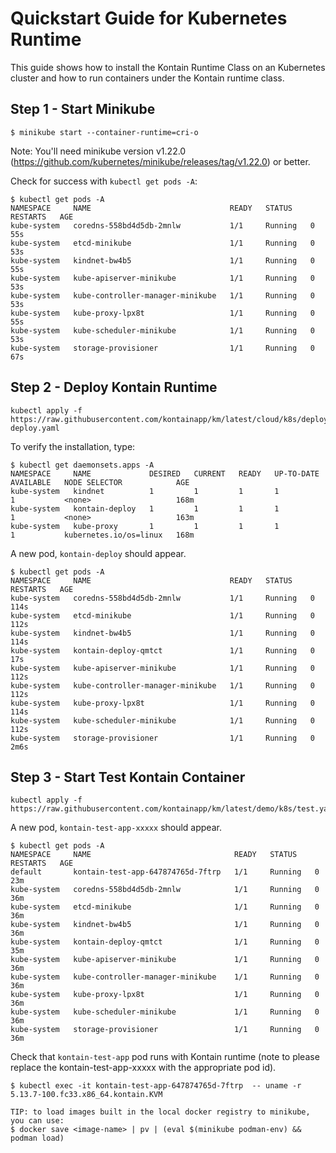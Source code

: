 # Quickstart Guide for Kubernetes Runtime

This guide shows how to install the Kontain Runtime Class on an Kubernetes cluster and
how to run containers under the Kontain runtime class.

## Step 1 - Start Minikube

```
$ minikube start --container-runtime=cri-o
```

Note: You'll need minikube version v1.22.0 (https://github.com/kubernetes/minikube/releases/tag/v1.22.0) or better.

Check for success with `kubectl get pods -A`:

```
$ kubectl get pods -A
NAMESPACE     NAME                               READY   STATUS    RESTARTS   AGE
kube-system   coredns-558bd4d5db-2mnlw           1/1     Running   0          55s
kube-system   etcd-minikube                      1/1     Running   0          53s
kube-system   kindnet-bw4b5                      1/1     Running   0          55s
kube-system   kube-apiserver-minikube            1/1     Running   0          53s
kube-system   kube-controller-manager-minikube   1/1     Running   0          53s
kube-system   kube-proxy-lpx8t                   1/1     Running   0          55s
kube-system   kube-scheduler-minikube            1/1     Running   0          53s
kube-system   storage-provisioner                1/1     Running   0          67s
```

## Step 2 - Deploy Kontain Runtime

```
kubectl apply -f https://raw.githubusercontent.com/kontainapp/km/latest/cloud/k8s/deploy/k8s-deploy.yaml
```

To verify the installation, type:

```
$ kubectl get daemonsets.apps -A 
NAMESPACE     NAME             DESIRED   CURRENT   READY   UP-TO-DATE   AVAILABLE   NODE SELECTOR            AGE
kube-system   kindnet          1         1         1       1            1           <none>                   168m
kube-system   kontain-deploy   1         1         1       1            1           <none>                   163m
kube-system   kube-proxy       1         1         1       1            1           kubernetes.io/os=linux   168m
```

A new pod, `kontain-deploy` should appear.

```
$ kubectl get pods -A
NAMESPACE     NAME                               READY   STATUS    RESTARTS   AGE
kube-system   coredns-558bd4d5db-2mnlw           1/1     Running   0          114s
kube-system   etcd-minikube                      1/1     Running   0          112s
kube-system   kindnet-bw4b5                      1/1     Running   0          114s
kube-system   kontain-deploy-qmtct               1/1     Running   0          17s
kube-system   kube-apiserver-minikube            1/1     Running   0          112s
kube-system   kube-controller-manager-minikube   1/1     Running   0          112s
kube-system   kube-proxy-lpx8t                   1/1     Running   0          114s
kube-system   kube-scheduler-minikube            1/1     Running   0          112s
kube-system   storage-provisioner                1/1     Running   0          2m6s
```

## Step 3 - Start Test Kontain Container

```
kubectl apply -f https://raw.githubusercontent.com/kontainapp/km/latest/demo/k8s/test.yaml
```

A new pod, `kontain-test-app-xxxxx` should appear.

```
$ kubectl get pods -A
NAMESPACE     NAME                                READY   STATUS    RESTARTS   AGE
default       kontain-test-app-647874765d-7ftrp   1/1     Running   0          23m
kube-system   coredns-558bd4d5db-2mnlw            1/1     Running   0          36m
kube-system   etcd-minikube                       1/1     Running   0          36m
kube-system   kindnet-bw4b5                       1/1     Running   0          36m
kube-system   kontain-deploy-qmtct                1/1     Running   0          35m
kube-system   kube-apiserver-minikube             1/1     Running   0          36m
kube-system   kube-controller-manager-minikube    1/1     Running   0          36m
kube-system   kube-proxy-lpx8t                    1/1     Running   0          36m
kube-system   kube-scheduler-minikube             1/1     Running   0          36m
kube-system   storage-provisioner                 1/1     Running   0          36m
```

Check that `kontain-test-app` pod runs with Kontain runtime (note to please replace the kontain-test-app-xxxxx with the appropriate pod id).

```
$ kubectl exec -it kontain-test-app-647874765d-7ftrp  -- uname -r
5.13.7-100.fc33.x86_64.kontain.KVM

TIP: to load images built in the local docker registry to minikube, you can use:
$ docker save <image-name> | pv | (eval $(minikube podman-env) && podman load)
```
